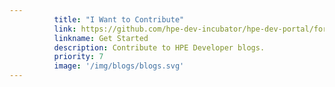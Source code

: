 ```yaml
---
          title: "I Want to Contribute"
          link: https://github.com/hpe-dev-incubator/hpe-dev-portal/fork
          linkname: Get Started
          description: Contribute to HPE Developer blogs. 
          priority: 7
          image: '/img/blogs/blogs.svg'
---
```


